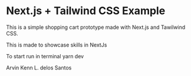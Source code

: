 # Next.js + Tailwind CSS Example

This is a simple shopping cart prototype made with Next.js and Tawilwind CSS.

This is made to showcase skills in NextJs

To start run in terminal
yarn dev

Arvin Kenn L. delos Santos
